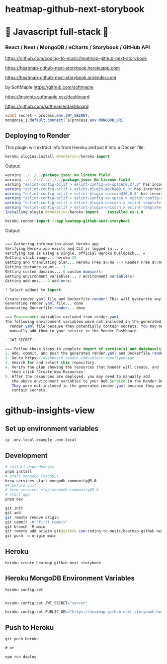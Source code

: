 # heatmap-github-next-storybook

# 🚀 Javascript full-stack 🚀

### React / Next / MongoDB / eCharts / Storybook / GitHub API

https://github.com/coding-to-music/heatmap-github-next-storybook

https://heatmap-github-next-storybook.herokuapp.com

https://heatmap-github-next-storybook.onrender.com

by SoftMaple https://github.com/softmaple

https://insights.softmaple.xyz/dashboard

https://github.com/softmaple/dashboard

```java
const secret = process.env.JWT_SECRET;
mongoose_1.default.connect(`${process.env.MONGODB_URI
```

## Deploying to Render

This plugin will extract info from Heroku and put it into a Docker file.

```java
heroku plugins:install @renderinc/heroku-import
```

Output:

```java
warning ../../../package.json: No license field
warning ../../../../../../package.json: No license field
warning "eslint-config-oclif > eslint-config-xo-space@0.27.0" has incorrect peer dependency "eslint@>=7.20.0".
warning "eslint-config-oclif > eslint-plugin-mocha@9.0.0" has incorrect peer dependency "eslint@>=7.0.0".
warning "eslint-config-oclif > eslint-plugin-unicorn@36.0.0" has incorrect peer dependency "eslint@>=7.32.0".
warning "eslint-config-oclif > eslint-config-xo-space > eslint-config-xo@0.35.0" has incorrect peer dependency "eslint@>=7.20.0".
warning "eslint-config-oclif > eslint-plugin-unicorn > eslint-template-visitor@2.3.2" has incorrect peer dependency "eslint@>=7.0.0".
warning "eslint-config-oclif > eslint-plugin-unicorn > eslint-template-visitor > @babel/eslint-parser@7.16.3" has incorrect peer dependency "eslint@^7.5.0 || ^8.0.0".
Installing plugin @renderinc/heroku-import... installed v1.1.0
```

```java
heroku render:import --app heatmap-github-next-storybook
```

Output:

```java

=== Gathering information about Heroku app
Verifying Heroku app exists and CLI is logged in... ✔️
Verifying app is using a single, official Heroku buildpack... ✔️
Getting stack image... heroku-20
Getting and translating plan... Heroku Free $0/mo --> Render Free $0/mo
Getting instance count... 1
Getting custom domains... 0 custom domain(s)
Getting environment variables... 2 environment variable(s)
Getting add-ons... 0 add-on(s)

? Select addons to import.

Create render.yaml file and Dockerfile.render? This will overwrite any existing files with the same name. (y/n): y
Generating render.yaml file... done
Generating Dockerfile.render... done

=== Environment variables excluded from render.yaml
The following environment variables were not included in the generated
  render.yaml file because they potentially contain secrets. You may need to
  manually add them to your service in the Render Dashboard.

- JWT_SECRET:

=== Follow these steps to complete import of service(s) and database(s) to Render
1. Add, commit, and push the generated render.yaml and Dockerfile.render to GitHub or GitLab.
2. Go to https://dashboard.render.com/select-repo?type=iac
3. Search for and select this repository.
4. Verify the plan showing the resources that Render will create, and
   then click 'Create New Resources'.
5. After the resources are deployed, you may need to manually add
   the above environment variables to your Web Service in the Render Dashboard.
   They were not included in the generated render.yaml because they potentially
   contain secrets.
```

# github-insights-view

## Set up environment variables
```bash
cp .env.local.example .env.local
```

## Development
```bash
# install dependencies
pnpm install
# start mongodb (macoOS)
brew services start mongodb-community@5.0
## before quit
# brew services stop mongodb-community@5.0
# start app
pnpm dev
```

```java
git init
git add .
git remote remove origin
git commit -m "first commit"
git branch -M main
git remote add origin git@github.com:coding-to-music/heatmap-github-next-storybook.git
git push -u origin main
```

## Heroku

```java
heroku create heatmap-github-next-storybook
```

## Heroku MongoDB Environment Variables

```java
heroku config:set


heroku config:set JWT_SECRET="secret"

heroku config:set PUBLIC_URL="https://heatmap-github-next-storybook.herokuapp.com"
```

## Push to Heroku

```java
git push heroku

# or

npm run deploy
```